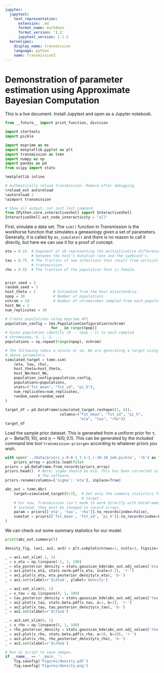 ```yaml
---
jupyter:
  jupytext:
    text_representation:
      extension: .md
      format_name: markdown
      format_version: '1.1'
      jupytext_version: 1.1.2
  kernelspec:
    display_name: transmission
    language: python
    name: transmission3
---
```


<!-- #region markdown {} -->
# Demonstration of parameter estimation using Approximate Bayesian Computation





<!-- #endregion -->


This is a live document. Install Jupytext and open as a Jupyter notebook.

```python
from __future__ import print_function, division

import itertools
import pickle

import msprime as ms
import matplotlib.pyplot as plt
import transmission as txmn
import numpy as np
import pandas as pd
from scipy import stats

%matplotlib inline

# Authmatically reload transmission. Remove after debugging.
%reload_ext autoreload
%autoreload 2
%aimport transmission

# Show all output, not just last command.
from IPython.core.interactiveshell import InteractiveShell
InteractiveShell.ast_node_interactivity = "all"
```


<!-- #region markdown {} -->
 First, simulate a data set. The `sim()` function in Transmission is the
 workhorse function that simulates a geneaology given a set of parameters.
 Generally, it is called by `ms_simulate()` and there is no reason to call
 it directly, but here we can use it for a proof of concept.
<!-- #endregion -->

```python
eta = 0.15  # Exponent of 10 representing the multiplicative difference
            # between the host's mutation rate and the symbiont's.
tau = 0.75  # The fraction of new infections that result from vertical
            # transmission.
rho = 0.55  # The fraction of the population that is female.


prior_seed = 3
random_seed = 3
host_theta = 1        # Estimated from the host mitochondria.
npop = 30             # Number of populations
nchrom = 24           # Number of chromosomes sampled from each population.
host_Nm = 2
num_replicates = 30

# Create populations using msprime API
population_config = [ms.PopulationConfiguration(nchrom)
                     for _ in range(npop)]
# Gives population identity (0 -- npop - 1) to each sampled 
# chromosome, 0, 1, 2, ...
populations = np.repeat(range(npop), nchrom)

# The following takes a minute or so. We are generating a target using the
# above parameters.
simulated_target = txmn.sim(
    (eta, tau, rho),
    host_theta=host_theta,
    host_Nm=host_Nm,
    population_config=population_config,
    populations=populations,
    stats=("fst_mean", "fst_sd", "pi_h"),
    num_replicates=num_replicates,
    random_seed=random_seed
)
                          
target_df = pd.DataFrame(simulated_target.reshape((1, 6)), 
                         columns=("fst_mean", "fst_sd", "pi_h",
                                  "eta", "tau", "rho"))
target_df
```

Load the sample prior dataset. This is generated from a uniform prior for
$\tau$, $\rho \sim \mathrm{Beta}(10, 10)$, and $\eta \sim \mathrm{N}(0, 0.1)$.
This can be generated by the included command line tool `transmission-priorgen`
according to whatever priors you wish.

```python
with open('../Data/priors_s-0-0.1_t-1-1_r-10-10_1e6.pickle', 'rb') as file:
    priors_array = pickle.load(file)
priors = pd.DataFrame.from_records(priors_array)
priors.head()  # Note: sigma should be eta. This has been corrected in
               # the software.
priors.rename(columns={'sigma': 'eta'}, inplace=True)

abc_out = txmn.Abc(
    target=simulated_target[0:3],  # Get only the summary statistics from
                                   # target.
    # For now, Transmission isn't made to work directly with DataFrames,
    # instead, they must be changed to record arrays.
    param = priors[['eta', 'tau', 'rho']].to_records(index=False),
    sumstat = priors[['fst_mean', 'fst_sd', 'pi_h']].to_records(index=False)
)  
```

We can check out some summary statistics for our model.

```python
print(abc_out.summary())
```

```python
density_fig, (ax1, ax2, ax3) = plt.subplots(nrows=1, ncols=3, figsize=(10, 8))

_ = ax1.set_xlim(-1, 1)
_ = x_eta = np.linspace(-1, 1, 100)
_ = eta_posterior_density = stats.gaussian_kde(abc_out.adj_values['eta'])
_ = ax1.plot(x_eta, stats.norm.pdf(x_eta, scale=0.1), 'r-')
_ = ax1.plot(x_eta, eta_posterior_density(x_eta), 'b-')
_ = ax1.set(xlabel=r'$\eta$', ylabel='Density')

_ = ax2.set_xlim(0, 1)
_ = x_tau = np.linspace(0, 1, 100)
_ = tau_posterior_density = stats.gaussian_kde(abc_out.adj_values['tau'])
_ = ax2.plot(x_tau, stats.beta.pdf(x_tau, a=1, b=1), 'r-')
_ = ax2.plot(x_tau, tau_posterior_density(x_tau), 'b-')
_ = ax2.set(xlabel=r'$\tau$')

_ = ax3.set_xlim(0, 1)
_ = x_rho = np.linspace(0, 1, 100)
_ = rho_posterior_density = stats.gaussian_kde(abc_out.adj_values['rho'])
_ = ax3.plot(x_rho, stats.beta.pdf(x_rho, a=10, b=10), 'r-')
_ = ax3.plot(x_rho, rho_posterior_density(x_rho), 'b-')
_ = ax3.set(xlabel=r'$\rho$')

```

```python
# Run as script to save images.
if __name__ == '__main__':
    fig.savefig('Figures/density.pdf')
    fig.savefig('Figures/density.png')
```
